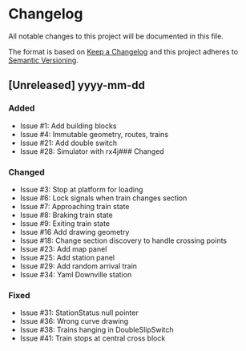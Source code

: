 # Changelog

All notable changes to this project will be documented in this file.

The format is based on [Keep a Changelog](http://keepachangelog.com/en/1.0.0/)
and this project adheres to [Semantic Versioning](http://semver.org/spec/v2.0.0.html).

## [Unreleased] yyyy-mm-dd

### Added

- Issue #1: Add building blocks
- Issue #4: Immutable geometry, routes, trains
- Issue #21: Add double switch
- Issue #28: Simulator with rx4j### Changed

### Changed 

- Issue #3: Stop at platform for loading
- Issue #6: Lock signals when train changes section
- Issue #7: Approaching train state
- Issue #8: Braking train state
- Issue #9: Exiting train state
- Issue #16  Add drawing geometry
- Issue #18: Change section discovery to handle crossing points
- Issue #23: Add map panel
- Issue #25: Add station panel
- Issue #29: Add random arrival train
- Issue #34:  Yaml Downville station

### Fixed

- Issue #31: StationStatus null pointer
- Issue #36: Wrong curve drawing
- Issue #38: Trains hanging in DoubleSlipSwitch
- Issue #41: Train stops at central cross block
